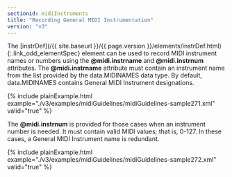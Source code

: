 ```yaml
---
sectionid: midiInstruments
title: "Recording General MIDI Instrumentation"
version: "v3"
---
```




The [instrDef](/{{ site.baseurl }}/{{ page.version }}/elements/instrDef.html){:.link_odd_elementSpec} element can be used to record MIDI instrument names or
numbers using the **@midi.instrname** and **@midi.instrnum** attributes. The
**@midi.instrname** attribute must contain an instrument name from the list provided
by the data.MIDINAMES data type. By default, data.MIDINAMES contains General MIDI
Instrument
designations.

{% include plainExample.html example="./v3/examples/midiGuidelines/midiGuidelines-sample271.xml" valid="true" %}

The **@midi.instrnum** is provided for those cases when an instrument number is needed.
It must contain valid MIDI values; that is, 0-127. In these cases, a General MIDI
Instrument
name is redundant.

{% include plainExample.html example="./v3/examples/midiGuidelines/midiGuidelines-sample272.xml" valid="true" %}

